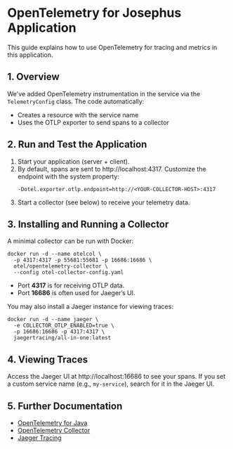 # OpenTelemetry for Josephus Application

This guide explains how to use OpenTelemetry for tracing and metrics in this application.

## 1. Overview

We've added OpenTelemetry instrumentation in the service via the `TelemetryConfig` class. The code automatically:
- Creates a resource with the service name
- Uses the OTLP exporter to send spans to a collector

## 2. Run and Test the Application

1. Start your application (server + client).
2. By default, spans are sent to http://localhost:4317. Customize the endpoint with the system property:  
   ```shell
   -Dotel.exporter.otlp.endpoint=http://<YOUR-COLLECTOR-HOST>:4317
   ```
3. Start a collector (see below) to receive your telemetry data.

## 3. Installing and Running a Collector

A minimal collector can be run with Docker:

```shell
docker run -d --name otelcol \
  -p 4317:4317 -p 55681:55681 -p 16686:16686 \
  otel/opentelemetry-collector \
  --config otel-collector-config.yaml
```

- Port **4317** is for receiving OTLP data.  
- Port **16686** is often used for Jaeger’s UI.

You may also install a Jaeger instance for viewing traces:
```shell
docker run -d --name jaeger \
  -e COLLECTOR_OTLP_ENABLED=true \
  -p 16686:16686 -p 4317:4317 \
  jaegertracing/all-in-one:latest
```

## 4. Viewing Traces

Access the Jaeger UI at http://localhost:16686 to see your spans. If you set a custom service name (e.g., `my-service`), search for it in the Jaeger UI.

## 5. Further Documentation

- [OpenTelemetry for Java](https://opentelemetry.io/docs/instrumentation/java/)  
- [OpenTelemetry Collector](https://github.com/open-telemetry/opentelemetry-collector)  
- [Jaeger Tracing](https://www.jaegertracing.io/)  